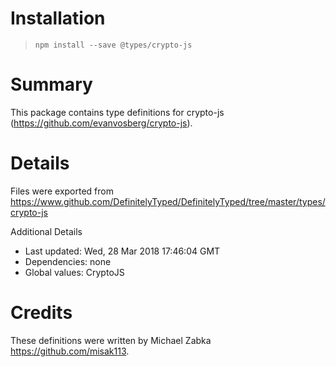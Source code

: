# Installation
> `npm install --save @types/crypto-js`

# Summary
This package contains type definitions for crypto-js (https://github.com/evanvosberg/crypto-js).

# Details
Files were exported from https://www.github.com/DefinitelyTyped/DefinitelyTyped/tree/master/types/crypto-js

Additional Details
 * Last updated: Wed, 28 Mar 2018 17:46:04 GMT
 * Dependencies: none
 * Global values: CryptoJS

# Credits
These definitions were written by Michael Zabka <https://github.com/misak113>.

